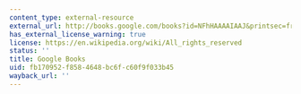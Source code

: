 ```yaml
---
content_type: external-resource
external_url: http://books.google.com/books?id=NFhHAAAAIAAJ&printsec=frontcover
has_external_license_warning: true
license: https://en.wikipedia.org/wiki/All_rights_reserved
status: ''
title: Google Books
uid: fb170952-f858-4648-bc6f-c60f9f033b45
wayback_url: ''
---
```

